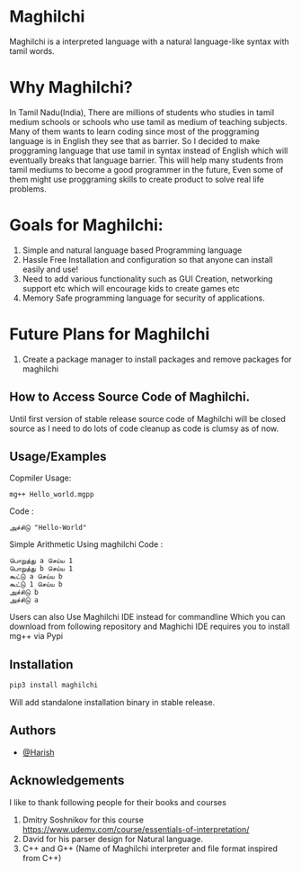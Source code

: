 

# Maghilchi
 Maghilchi is a interpreted language with a natural language-like syntax with tamil words.

# Why Maghilchi?
In Tamil Nadu(India), There are millions of students who studies in tamil medium schools or schools who use tamil as medium of teaching subjects. Many of them wants to learn coding since most of the proggraming language is in English they see that as barrier. So I decided to make proggraming language that use tamil in syntax instead of English which will eventually breaks that language barrier. This will help many students from tamil mediums to become a good programmer in the future, Even some of them might use proggraming skills to create product to solve real life problems.

# Goals for Maghilchi:
1. Simple and natural language based Programming language
2. Hassle Free Installation and configuration so that anyone can install easily and use!
3. Need to add various functionality such as GUI Creation, networking support etc which will encourage kids to create games etc
4. Memory Safe programming language for security of applications.

# Future Plans for Maghilchi
1. Create a package manager to install packages and remove packages for maghilchi

## How to Access Source Code of Maghilchi.

Until first version of stable release source code of Maghilchi will be closed source as I need to do lots of code cleanup as code is clumsy as of now.

## Usage/Examples

Copmiler Usage:

```
mg++ Hello_world.mgpp

```

Code :
```
அச்சிடு "Hello-World"

```
Simple Arithmetic Using maghilchi Code :

```
பொறுத்து a செய்ய 1
பொறுத்து b செய்ய 1
கூட்டு a செய்ய b
கூட்டு 1 செய்ய b
அச்சிடு b
அச்சிடு a
```

Users can also Use Maghilchi IDE instead for commandline 
Which you can download from following repository and Maghichi IDE requires you to install mg++ via Pypi




## Installation

```bash
pip3 install maghilchi

```
Will add standalone installation binary in stable release.


## Authors

- [@Harish](https://github.com/harishsg99)



## Acknowledgements

I like to thank following people for their books and courses
1.  Dmitry Soshnikov for this course https://www.udemy.com/course/essentials-of-interpretation/ 
2.  David for his parser design for Natural language.
3.  C++ and G++ (Name of Maghilchi interpreter and file format inspired from C++)
